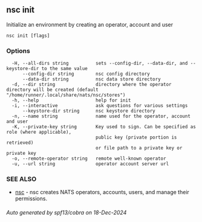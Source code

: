 ## nsc init

Initialize an environment by creating an operator, account and user

```
nsc init [flags]
```

### Options

```
  -H, --all-dirs string          sets --config-dir, --data-dir, and --keystore-dir to the same value
      --config-dir string        nsc config directory
      --data-dir string          nsc data store directory
  -d, --dir string               directory where the operator directory will be created (default "/home/runner/.local/share/nats/nsc/stores")
  -h, --help                     help for init
  -i, --interactive              ask questions for various settings
      --keystore-dir string      nsc keystore directory
  -n, --name string              name used for the operator, account and user
  -K, --private-key string       Key used to sign. Can be specified as role (where applicable),
                                 public key (private portion is retrieved)
                                 or file path to a private key or private key 
  -o, --remote-operator string   remote well-known operator
  -u, --url string               operator account server url
```

### SEE ALSO

* [nsc](nsc.md)	 - nsc creates NATS operators, accounts, users, and manage their permissions.

###### Auto generated by spf13/cobra on 18-Dec-2024
